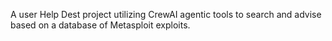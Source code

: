 A user Help Dest project utilizing CrewAI agentic tools to search and advise based on a database of Metasploit exploits.
